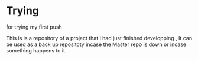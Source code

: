 # Trying
for trying my first push


This is is a repository of a project that i had just finished developping , It can be used as a back up 
repositoty incase the Master repo is down or incase something happens to it 

